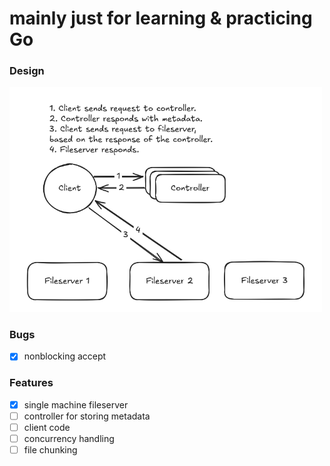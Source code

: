 # mainly just for learning & practicing Go
### Design
<img src="images/design.png" width="500px" />

### Bugs
- [x] nonblocking accept

### Features
- [x] single machine fileserver
- [ ] controller for storing metadata
- [ ] client code
- [ ] concurrency handling
- [ ] file chunking
